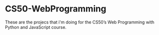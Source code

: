 # CS50-WebProgramming

These are the projecs that i'm doing for the CS50’s Web Programming with Python and JavaScript course. 
